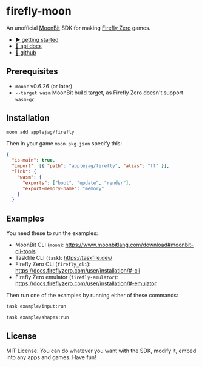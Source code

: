 # firefly-moon

An unofficial [MoonBit](https://www.moonbitlang.com/) SDK for making
[Firefly Zero](https://fireflyzero.com/) games.

* [▶️ getting started](https://docs.fireflyzero.com/dev/getting-started/)
* [📄 api docs](https://mooncakes.io/docs/applejag/firefly)
* [🐙 github](https://github.com/applejag/firefly-go)

## Prerequisites

- `moonc` v0.6.26 (or later)
- `--target wasm` MoonBit build target, as Firefly Zero doesn't support `wasm-gc`

## Installation

```bash
moon add applejag/firefly
```

Then in your game `moon.pkg.json` specify this:

```json
{
  "is-main": true,
  "import": [{ "path": "applejag/firefly", "alias": "ff" }],
  "link": {
    "wasm": {
      "exports": ["boot", "update", "render"],
      "export-memory-name": "memory"
    }
  }
```

## Examples

You need these to run the examples:

- MoonBit CLI (`moon`): <https://www.moonbitlang.com/download#moonbit-cli-tools>
- Taskfile CLI (`task`): <https://taskfile.dev/>
- Firefly Zero CLI (`firefly_cli`): <https://docs.fireflyzero.com/user/installation/#-cli>
- Firefly Zero emulator (`firefly-emulator`): <https://docs.fireflyzero.com/user/installation/#-emulator>

Then run one of the examples by running either of these commands:

```bash
task example/input:run

task example/shapes:run
```

## License

MIT License. You can do whatever you want with the SDK, modify it,
embed into any apps and games. Have fun!
